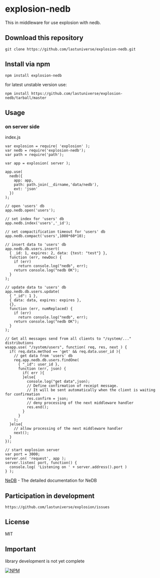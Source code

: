 # explosion-nedb
This in middleware for use explosion with nedb.

## Download this repository
```
git clone https://github.com/lastuniverse/explosion-nedb.git
```
## Install  via npm
```
npm install explosion-nedb
```

for latest unstable version use:
```
npm install https://github.com/lastuniverse/explosion-nedb/tarball/master
```

## Usage

### on server side

index.js
```
var explosion = require( 'explosion' );
var nedb = require('explosion-nedb');
var path = require('path');

var app = explosion( server );

app.use(
  nedb({
    app: app,
    path: path.join(__dirname,'data/nedb'),
    ext: 'json'
  })
);

// open 'users' db
app.nedb.open('users'); 

// set index for 'users' db
app.nedb.index('users','_id');

// set compactification timeout for 'users' db
app.nedb.compact('users',1000*60*10);

// insert data to 'users' db
app.nedb.db.users.insert(
  { _id: 1, expires: 2, data: {test: "test"} }, 
  function (err, newDoc) {
    if (err)
      return console.log("nedb", err);
    return console.log("nedb OK");
  }
);

// update data to 'users' db
app.nedb.db.users.update(
  { "_id": 1 },
  { data: data, expires: expires }, 
  {}, 
  function (err, numReplaced) {
    if (err)
      return console.log("nedb", err);
    return console.log("nedb OK");
  }
);

// Get all messages send from all clients to "/system/..." distributions
wsapp.use( "/system/users", function( req, res, next ) {
  if( req.data.method == 'get' && req.data.user_id ){
    // get data from 'users' db
    req.app.nedb.db.users.findOne(
      { "_id": user_id },
      function (err, json) {
        if( err ){
        }else{
          console.log("get data",json);
          // Define confirmation of receipt message.
          // It will be sent automatically when the client is waiting for confirmation
          res.confirm = json;
          // deny processing of the next middleware handler
          res.end();
        }
      }
    );
  }else{
    // allow processing of the next middleware handler
    next();
  }
});

// start explosion server
var port = 3000;
server.on( 'request', app );
server.listen( port, function() {
  console.log( 'Listening on ' + server.address().port )
} );
```


[NeDB](https://github.com/louischatriot/nedb) - The detailed documentation for NeDB


## Participation in development
```
https://github.com/lastuniverse/explosion/issues
```
## License

MIT

## Important

library development is not yet complete


[![NPM](https://nodei.co/npm/explosion.png?downloads=true&downloadRank=true&stars=true)](https://nodei.co/npm/explosion/)
